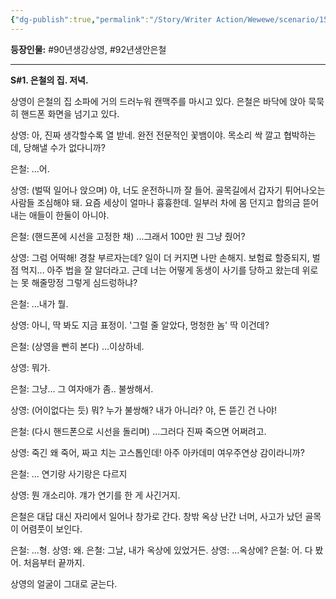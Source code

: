 ```yaml
---
{"dg-publish":true,"permalink":"/Story/Writer Action/Wewewe/scenario/15. 호구 당한 것도 억울해 죽겠는데/"}
---
```



**등장인물:** #90년생강상영, #92년생안은철

---

**S#1. 은철의 집. 저녁.**

상영이 은철의 집 소파에 거의 드러누워 캔맥주를 마시고 있다. 은철은 바닥에 앉아 묵묵히 핸드폰 화면을 넘기고 있다.

상영: 아, 진짜 생각할수록 열 받네. 완전 전문적인 꽃뱀이야. 목소리 싹 깔고 협박하는데, 당해낼 수가 없다니까?

은철: ...어.

상영: (벌떡 일어나 앉으며) 야, 너도 운전하니까 잘 들어. 골목길에서 갑자기 튀어나오는 사람들 조심해야 돼. 요즘 세상이 얼마나 흉흉한데. 일부러 차에 몸 던지고 합의금 뜯어내는 애들이 한둘이 아니야.

은철: (핸드폰에 시선을 고정한 채) ...그래서 100만 원 그냥 줬어?

상영: 그럼 어떡해! 경찰 부르자는데? 일이 더 커지면 나만 손해지. 보험료 할증되지, 벌점 먹지... 아주 법을 잘 알더라고. 근데 너는 어떻게 동생이 사기를 당하고 왔는데 위로는 못 해줄망정 그렇게 심드렁하냐?

은철: ...내가 뭘.

상영: 아니, 딱 봐도 지금 표정이. '그럴 줄 알았다, 멍청한 놈' 딱 이건데?

은철: (상영을 빤히 본다) ...이상하네.

상영: 뭐가.

은철: 그냥... 그 여자애가 좀.. 불쌍해서.

상영: (어이없다는 듯) 뭐? 누가 불쌍해? 내가 아니라? 야, 돈 뜯긴 건 나야!

은철: (다시 핸드폰으로 시선을 돌리며) ...그러다 진짜 죽으면 어쩌려고.

상영: 죽긴 왜 죽어, 짜고 치는 고스톱인데! 아주 아카데미 여우주연상 감이라니까?

은철: ... 연기랑 사기랑은 다르지

상영: 뭔 개소리야. 걔가 연기를 한 게 사긴거지.

은철은 대답 대신 자리에서 일어나 창가로 간다. 창밖 옥상 난간 너머, 사고가 났던 골목이 어렴풋이 보인다.

은철: ...형.
상영: 왜.
은철: 그날, 내가 옥상에 있었거든.
상영: ...옥상에?
은철: 어. 다 봤어. 처음부터 끝까지.

상영의 얼굴이 그대로 굳는다. 